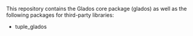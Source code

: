 This repository contains the Glados core package (glados) as well as the following packages for third-party libraries:

- tuple_glados
